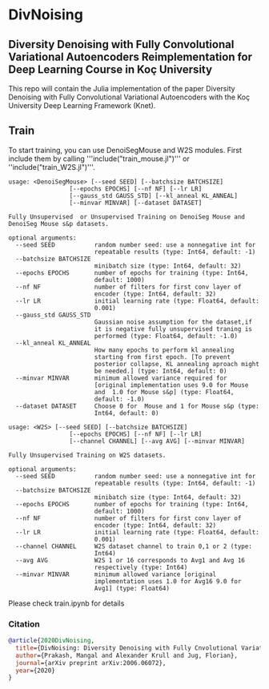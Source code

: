 # DivNoising

## Diversity Denoising with Fully Convolutional Variational Autoencoders Reimplementation for Deep Learning Course in Koç University

This repo will contain the Julia implementation of the paper Diversity Denoising with Fully Convolutional Variational Autoencoders with the Koç University Deep Learning Framework (Knet).

## Train
To start training, you can use DenoiSegMouse and W2S modules. First include them by calling '''include("train_mouse.jl")''' or ''include("train_W2S.jl")'''.
```
usage: <DenoiSegMouse> [--seed SEED] [--batchsize BATCHSIZE]
                 [--epochs EPOCHS] [--nf NF] [--lr LR]
                 [--gauss_std GAUSS_STD] [--kl_anneal KL_ANNEAL]
                 [--minvar MINVAR] [--dataset DATASET]

Fully Unsupervised  or Unsupervised Training on DenoiSeg Mouse and
DenoiSeg Mouse s&p datasets.

optional arguments:
  --seed SEED           random number seed: use a nonnegative int for
                        repeatable results (type: Int64, default: -1)
  --batchsize BATCHSIZE
                        minibatch size (type: Int64, default: 32)
  --epochs EPOCHS       number of epochs for training (type: Int64,
                        default: 1000)
  --nf NF               number of filters for first conv layer of
                        encoder (type: Int64, default: 32)
  --lr LR               initial learning rate (type: Float64, default:
                        0.001)
  --gauss_std GAUSS_STD
                        Gaussian noise assumption for the dataset,if
                        it is negative fully unsupervised traning is
                        performed (type: Float64, default: -1.0)
  --kl_anneal KL_ANNEAL
                        How many epochs to perform kl annealing
                        starting from first epoch. [To prevent
                        posterior collapse, KL annealing aproach might
                        be needed.] (type: Int64, default: 0)
  --minvar MINVAR       minimum allowed variance required for
                        [original implementation uses 9.0 for Mouse
                        and  1.0 for Mouse s&p] (type: Float64,
                        default: -1.0)
  --dataset DATASET     Choose 0 for  Mouse and 1 for Mouse s&p (type:
                        Int64, default: 0)
```

```
usage: <W2S> [--seed SEED] [--batchsize BATCHSIZE]
                 [--epochs EPOCHS] [--nf NF] [--lr LR]
                 [--channel CHANNEL] [--avg AVG] [--minvar MINVAR]

Fully Unsupervised Training on W2S datasets.

optional arguments:
  --seed SEED           random number seed: use a nonnegative int for
                        repeatable results (type: Int64, default: -1)
  --batchsize BATCHSIZE
                        minibatch size (type: Int64, default: 32)
  --epochs EPOCHS       number of epochs for training (type: Int64,
                        default: 1000)
  --nf NF               number of filters for first conv layer of
                        encoder (type: Int64, default: 32)
  --lr LR               initial learning rate (type: Float64, default:
                        0.001)
  --channel CHANNEL     W2S dataset channel to train 0,1 or 2 (type:
                        Int64)
  --avg AVG             W2S 1 or 16 corresponds to Avg1 and Avg 16
                        respectively (type: Int64)
  --minvar MINVAR       minimum allowed variance [original
                        implementation uses 1.0 for Avg16 9.0 for
                        Avg1] (type: Float64)

```
Please check train.ipynb for details  

### Citation
```bibtex
@article{2020DivNoising,
  title={DivNoising: Diversity Denoising with Fully Cnvolutional Variational Autoencoders},
  author={Prakash, Mangal and Alexander Krull and Jug, Florian},
  journal={arXiv preprint arXiv:2006.06072},
  year={2020}
}
